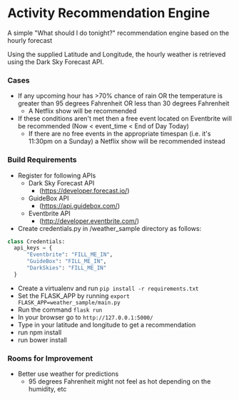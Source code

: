 # Activity Recommendation Engine

A simple "What should I do tonight?" recommendation engine based on the hourly forecast

Using the supplied Latitude and Longitude, the hourly weather is retrieved using the Dark Sky Forecast API.

### Cases

* If any upcoming hour has >70% chance of rain OR the temperature is greater than 95 degrees Fahrenheit OR less than 30 degrees Fahrenheit
    * A Netflix show will be recommended
* If these conditions aren't met then a free event located on Eventbrite will be recommended (Now < event_time < End of Day Today)
    * If there are no free events in the appropriate timespan (i.e. it's 11:30pm on a Sunday) a Netflix show will be recommended instead


### Build Requirements

* Register for following APIs
  * Dark Sky Forecast API
    * (https://developer.forecast.io/)
  * GuideBox API
    * (https://api.guidebox.com/)
  * Eventbrite API
    * (http://developer.eventbrite.com/)
* Create credentials.py in /weather_sample directory as follows:

```python
class Credentials:
  api_keys = {
      "Eventbrite": "FILL_ME_IN",
      "GuideBox": "FILL_ME_IN",
      "DarkSkies": "FILL_ME_IN"
  }
```

* Create a virtualenv and run ``pip install -r requirements.txt``
* Set the FLASK_APP by running ``export FLASK_APP=weather_sample/main.py``
* Run the command ``flask run``
* In your browser go to ``http://127.0.0.1:5000/``
* Type in your latitude and longitude to get a recommendation
* run npm install
* run bower install


### Rooms for Improvement
* Better use weather for predictions
    * 95 degrees Fahrenheit might not feel as hot depending on the humidity, etc
